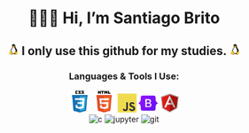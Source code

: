 <h1 align="center">👩🏻‍💻 Hi, I’m Santiago Brito</h1>
<h2 align="center"><img src="https://raw.githubusercontent.com/devicons/devicon/master/icons/linux/linux-original.svg" alt="linux" width="20" height="20"/> I only use this github for my studies. <img src="https://raw.githubusercontent.com/devicons/devicon/master/icons/linux/linux-original.svg" alt="linux" width="20" height="20"/></h2>


<h3 align="center">Languages & Tools I Use:</h3>
<p align="center"><img src="https://raw.githubusercontent.com/devicons/devicon/master/icons/css3/css3-original-wordmark.svg" alt="css3" width="40" height="40"/>
<img src="https://raw.githubusercontent.com/devicons/devicon/master/icons/html5/html5-original-wordmark.svg" alt="html5" width="40" height="40"/>
<img src="https://raw.githubusercontent.com/devicons/devicon/master/icons/javascript/javascript-original.svg" alt="javascript" width="35" height="35"/>
<img src="https://raw.githubusercontent.com/devicons/devicon/master/icons/bootstrap/bootstrap-original.svg" width="35" height="35"/>
<img src="https://raw.githubusercontent.com/devicons/devicon/master/icons/angularjs/angularjs-original.svg" width="35" height="35"/>

  <br>
<img src="https://cdn.jsdelivr.net/gh/devicons/devicon/icons/c/c-original.svg" alt="c" width="35" height="35"/>
<img src="https://cdn.jsdelivr.net/gh/devicons/devicon/icons/jupyter/vim/vim-original.svg" alt="jupyter" width="35" height="35"/>
<img src="https://cdn.jsdelivr.net/gh/devicons/devicon/icons/git/git-original.svg" alt="git" width="35" height="35"/>

</p>





